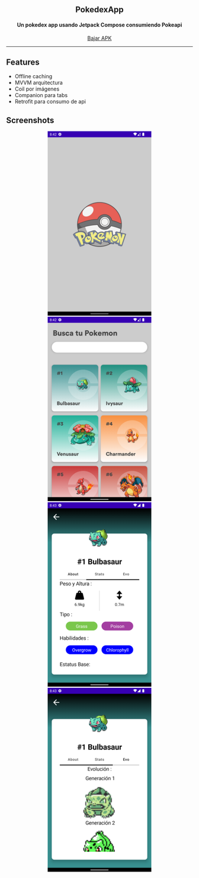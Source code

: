 <h2 align="center"><b>PokedexApp</b></h2>
<h4 align="center">Un pokedex app usando Jetpack Compose consumiendo Pokeapi</h4>
<p align="center">
<a href="https://github.com/fernandoehs/pokedexapp/releases/" alt="GitHub release">Bajar APK</a>
</p> 
<hr>

## Features

- Offline caching
- MVVM arquitectura
- Coil por imágenes
- Companion para tabs
- Retrofit para consumo de api

## Screenshots
<div align="center">
  <img src="https://github.com/fernandoehs/PokedexApp/blob/main/splashPokemon.png" width=280>
  <img src="https://github.com/fernandoehs/PokedexApp/blob/main/listPokemon.png" width=280>
  <img src="https://github.com/fernandoehs/PokedexApp/blob/main/detailsPokemon.png" width=280>
  <img src="https://github.com/fernandoehs/PokedexApp/blob/main/evolucion.png" width=280>
</div>


